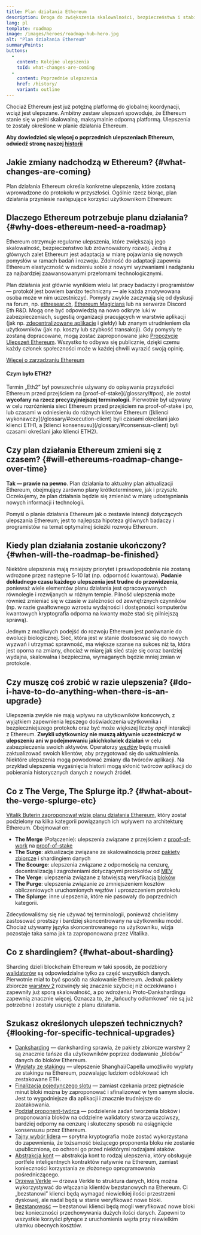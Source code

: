 ```yaml
---
title: Plan działania Ethereum
description: Droga do zwiększenia skalowalności, bezpieczeństwa i stabilności Ethereum.
lang: pl
template: roadmap
image: /images/heroes/roadmap-hub-hero.jpg
alt: "Plan działania Ethereum"
summaryPoints:
buttons:
  - 
    content: Kolejne ulepszenia
    toId: what-changes-are-coming
  - 
    content: Poprzednie ulepszenia
    href: /history/
    variant: outline
---
```


Chociaż Ethereum jest już potężną platformą do globalnej koordynacji, wciąż jest ulepszane. Ambitny zestaw ulepszeń spowoduje, że Ethereum stanie się w pełni skalowalną, maksymalnie odporną platformą. Ulepszenia te zostały określone w planie działania Ethereum.

**Aby dowiedzieć się więcej o poprzednich ulepszeniach Ethereum, odwiedź stronę naszej [historii](/history/)**

## Jakie zmiany nadchodzą w Ethereum? {#what-changes-are-coming}

Plan działania Ethereum określa konkretne ulepszenia, które zostaną wprowadzone do protokołu w przyszłości. Ogólnie rzecz biorąc, plan działania przyniesie następujące korzyści użytkownikom Ethereum:

<CardGrid>
  <RoadmapActionCard
    href="/roadmap/scaling"
    title="Tańsze transakcje"
    image="scaling"
    description="Rollups are too expensive and rely on centralized components, causing users to place too much trust in their operators. The roadmap includes fixes for both of these problems."
    buttonText="More on reducing fees"
  />
  <RoadmapActionCard
    href="/roadmap/security"
    title="Dodatkowe zabezpieczenia"
    image="security"
    description="Ethereum is already very secure but it can be made even stronger, ready to withstand all kinds of attack far into the future."
    buttonText="More on security"
  />
  <RoadmapActionCard
    href="/roadmap/user-experience"
    title="Lepsze doświadczenie użytkownika"
    image="userExperience"
    description="More support for smart contract wallets and light-weight nodes will make using Ethereum simpler and safer."
    buttonText="More on user experience"
  />
  <RoadmapActionCard
    href="/roadmap/future-proofing"
    title="Zabezpieczenie na przyszłość"
    image="futureProofing"
    description="Ethereum researchers and developers are solving tomorrow's problems today, readying the network for future generations."
    buttonText="More on future proofing"
  />
</CardGrid>

## Dlaczego Ethereum potrzebuje planu działania? {#why-does-ethereum-need-a-roadmap}

Ethereum otrzymuje regularne ulepszenia, które zwiększają jego skalowalność, bezpieczeństwo lub zrównoważony rozwój. Jedną z głównych zalet Ethereum jest adaptacja w miarę pojawiania się nowych pomysłów w ramach badań i rozwoju. Zdolność do adaptacji zapewnia Ethereum elastyczność w radzeniu sobie z nowymi wyzwaniami i nadążaniu za najbardziej zaawansowanymi przełomami technologicznymi.

<RoadmapImageContent title="Jak zdefiniowany jest plan działania">

Plan działania jest głównie wynikiem wielu lat pracy badaczy i programistów — protokół jest bowiem bardzo techniczny — ale każda zmotywowana osoba może w nim uczestniczyć. Pomysły zwykle zaczynają się od dyskusji na forum, np. [ethresear.ch](https://ethresear.ch/), [Ethereum Magicians](https://ethereum-magicians.org/) lub na serwerze Discord Eth R&D. Mogą one być odpowiedzią na nowo odkryte luki w zabezpieczeniach, sugestią organizacji pracujących w warstwie aplikacji (jak np. [zdecentralizowane aplikacje](/glossary/#dapp) i giełdy) lub znanym utrudnieniem dla użytkowników (jak np. koszty lub szybkość transakcji). Gdy pomysły te zostaną dopracowane, mogą zostać zaproponowane jako [Propozycje Ulepszeń Ethereum](https://eips.ethereum.org/). Wszystko to odbywa się publicznie, dzięki czemu każdy członek społeczności może w każdej chwili wyrazić swoją opinię.

[Więcej o zarządzaniu Ethereum](/governance/)

</RoadmapImageContent>

<InfoBanner mb={8}>
  <h4 style={{ marginTop: 0 }}>Czym było ETH2?</h4>

  <p>Termin „Eth2” był powszechnie używany do opisywania przyszłości Ethereum przed przejściem na [proof-of-stake](/glossary/#pos), ale został <strong>wycofany na rzecz precyzyjniejszej terminologii.</strong> Pierwotnie był używany w celu rozróżnienia sieci Ethereum przed przejściem na proof-of-stake i po, lub czasami w odniesieniu do różnych klientów Ethereum ([klienci wykonawczy](/glossary/#execution-client) byli czasami określani jako klienci ETH1, a [klienci konsensusu](/glossary/#consensus-client) byli czasami określani jako klienci ETH2).</p>

</InfoBanner>

## Czy plan działania Ethereum zmieni się z czasem? {#will-ethereums-roadmap-change-over-time}

**Tak — prawie na pewno**. Plan działania to aktualny plan aktualizacji Ethereum, obejmujący zarówno plany krótkoterminowe, jak i przyszłe. Oczekujemy, że plan działania będzie się zmieniać w miarę udostępniania nowych informacji i technologii.

Pomyśl o planie działania Ethereum jak o zestawie intencji dotyczących ulepszania Ethereum; jest to najlepsza hipoteza głównych badaczy i programistów na temat optymalnej ścieżki rozwoju Ethereum.

## Kiedy plan działania zostanie ukończony? {#when-will-the-roadmap-be-finished}

Niektóre ulepszenia mają mniejszy priorytet i prawdopodobnie nie zostaną wdrożone przez następne 5-10 lat (np. odporność kwantowa). **Podanie dokładnego czasu każdego ulepszenia jest trudne do przewidzenia**, ponieważ wiele elementów planu działania jest opracowywanych równolegle i rozwijanych w różnym tempie. Pilność ulepszenia może również zmieniać się w czasie w zależności od zewnętrznych czynników (np. w razie gwałtownego wzrostu wydajności i dostępności komputerów kwantowych kryptografia odporna na kwanty może stać się pilniejszą sprawą).

Jednym z możliwych podejść do rozwoju Ethereum jest porównanie do ewolucji biologicznej. Sieć, która jest w stanie dostosować się do nowych wyzwań i utrzymać sprawność, ma większe szanse na sukces niż ta, która jest oporna na zmiany, chociaż w miarę jak sieć staje się coraz bardziej wydajna, skalowalna i bezpieczna, wymaganych będzie mniej zmian w protokole.

## Czy muszę coś zrobić w razie ulepszenia? {#do-i-have-to-do-anything-when-there-is-an-upgrade}

Ulepszenia zwykle nie mają wpływu na użytkowników końcowych, z wyjątkiem zapewnienia lepszego doświadczenia użytkownika i bezpieczniejszego protokołu oraz być może większej liczby <i>opcji</i> interakcji z Ethereum. **Zwykli użytkownicy nie muszą aktywnie uczestniczyć w ulepszeniu ani w podejmowaniu jakichkolwiek działań** w celu zabezpieczenia swoich aktywów. Operatorzy [węzłów](/glossary/#node) będą musieli zaktualizować swoich klientów, aby przygotować się do uaktualnienia. Niektóre ulepszenia mogą powodować zmiany dla twórców aplikacji. Na przykład ulepszenia wygaśnięcia historii mogą skłonić twórców aplikacji do pobierania historycznych danych z nowych źródeł.

## Co z The Verge, The Splurge itp.? {#what-about-the-verge-splurge-etc}

[Vitalik Buterin zaproponował wizję planu działania Ethereum](https://twitter.com/VitalikButerin/status/1741190491578810445), który został podzielony na kilka kategorii powiązanych ich wpływem na architekturę Ethereum. Obejmował on:

- **The Merge** (Połączenie): ulepszenia związane z przejściem z [proof-of-work](/glossary/#pow) na [proof-of-stake](/glossary/#pos)
- **The Surge**: aktualizacje związane ze skalowalnością przez [pakiety zbiorcze](/glossary/#rollups) i shardingiem danych
- **The Scourge**: ulepszenia związane z odpornością na cenzurę, decentralizacją i zagrożeniami dotyczącymi protokołów od [MEV](/glossary/#mev)
- **The Verge**: ulepszenia związane z łatwiejszą weryfikacją [bloków](/glossary/#block)
- **The Purge**: ulepszenia związanie ze zmniejszeniem kosztów obliczeniowych uruchomionych węzłów i uproszczeniem protokołu
- **The Splurge**: inne ulepszenia, które nie pasowały do poprzednich kategorii.

Zdecydowaliśmy się nie używać tej terminologii, ponieważ chcieliśmy zastosować prostszy i bardziej skoncentrowany na użytkowniku model. Chociaż używamy języka skoncentrowanego na użytkowniku, wizja pozostaje taka sama jak ta zaproponowana przez Vitalika.

## Co z shardingiem? {#what-about-sharding}

Sharding dzieli blockchain Ethereum w taki sposób, że podzbiory[ walidatorów](/glossary/#validator) są odpowiedzialne tylko za część wszystkich danych. Pierwotnie miał to być sposób na skalowanie Ethereum. Jednak pakiety zbiorcze [warstwy 2](/glossary/#layer-2) rozwinęły się znacznie szybciej niż oczekiwano i zapewniły już sporą skalowalność, a po wdrożeniu Proto-Dankshardingu zapewnią znacznie więcej. Oznacza to, że „łańcuchy odłamkowe” nie są już potrzebne i zostały usunięte z planu działania.

## Szukasz określonych ulepszeń technicznych? {#looking-for-specific-technical-upgrades}

- [Danksharding](/roadmap/danksharding) — danksharding sprawia, że pakiety zbiorcze warstwy 2 są znacznie tańsze dla użytkowników poprzez dodawanie „blobów” danych do bloków Ethereum.
- [Wypłaty ze stakingu](/staking/withdrawals) — ulepszenie Shanghai/Capella umożliwiło wypłaty ze stakingu na Ethereum, pozwalając ludziom odblokować ich zestakowane ETH.
- [Finalizacja pojedynczego slotu](/roadmap/single-slot-finality) — zamiast czekania przez piętnaście minut bloki można by zaproponować i sfinalizować w tym samym slocie. Jest to wygodniejsze dla aplikacji i znacznie trudniejsze do zaatakowania.
- [Podział proponent-twórca](/roadmap/pbs) — podzielenie zadań tworzenia bloków i proponowania bloków na oddzielne walidatory stwarza uczciwszy, bardziej odporny na cenzurę i skuteczny sposób na osiągnięcie konsensusu przez Ethereum.
- [Tajny wybór lidera](/roadmap/secret-leader-election) — sprytna kryptografia może zostać wykorzystana do zapewnienia, że tożsamość bieżącego proponenta bloku nie zostanie upubliczniona, co ochroni go przed niektórymi rodzajami ataków.
- [Abstrakcja kont](/roadmap/account-abstraction) — abstrakcja kont to rodzaj ulepszenia, który obsługuje portfele inteligentnych kontraktów natywnie na Ethereum, zamiast konieczności korzystania ze złożonego oprogramowania pośredniczącego.
- [Drzewa Verkle](/roadmap/verkle-trees) — drzewa Verkle to struktura danych, którą można wykorzystywać do włączania klientów bezstanowych na Ethereum. Ci „bezstanowi” klienci będą wymagać niewielkiej ilości przestrzeni dyskowej, ale nadal będą w stanie weryfikować nowe bloki.
- [Bezstanowość](/roadmap/statelessness) — bezstanowi klienci będą mogli weryfikować nowe bloki bez konieczności przechowywania dużych ilości danych. Zapewni to wszystkie korzyści płynące z uruchomienia węzła przy niewielkim ułamku obecnych kosztów.
